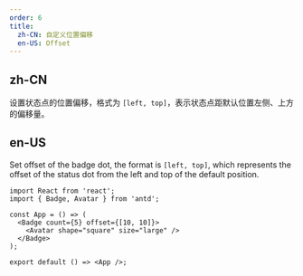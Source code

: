 ```yaml
---
order: 6
title:
  zh-CN: 自定义位置偏移
  en-US: Offset
---
```


## zh-CN

设置状态点的位置偏移，格式为 `[left, top]`，表示状态点距默认位置左侧、上方的偏移量。

## en-US

Set offset of the badge dot, the format is `[left, top]`, which represents the offset of the status dot from the left and top of the default position.

```tsx
import React from 'react';
import { Badge, Avatar } from 'antd';

const App = () => (
  <Badge count={5} offset={[10, 10]}>
    <Avatar shape="square" size="large" />
  </Badge>
);

export default () => <App />;
```
